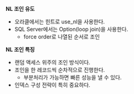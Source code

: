 **NL 조인 유도**

- 오라클에서는 힌트로 use_nl을 사용한다.
- SQL Server에서는 Option(loop join)을 사용한다.
    - force order로 나열된 순서로 조인

**NL 조인 특징**

- 랜덤 액세스 위주의 조인 방식이다.
- 조인을 한 레코드씩 순차적으로 진행한다.
    - 부분처리가 가능하면 빠른 성능을 낼 수 있다.
- 인덱스 구성 전략이 특히 중요하다.